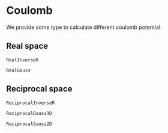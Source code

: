 # Coulomb

We provide some type to calculate different coulomb potential.

## Real space

```@docs
RealInverseR
```

```@docs
RealGauss
```

## Reciprocal space

```@docs
ReciprocalInverseR
```

```@docs
ReciprocalGauss3D
```

```@docs
ReciprocalGauss2D
```